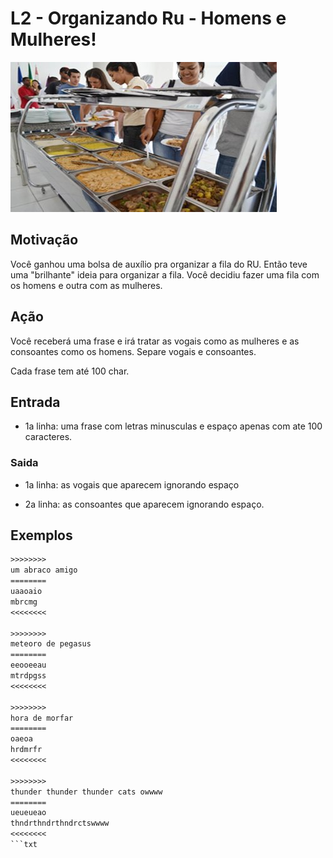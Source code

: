 # L2 - Organizando Ru - Homens e Mulheres!

![_](cover.jpg)

## Motivação

Você ganhou uma bolsa de auxílio pra organizar a fila do RU. Então teve uma "brilhante" ideia para organizar a fila. Você decidiu fazer uma fila com os homens e outra com as mulheres.

## Ação

Você receberá uma frase e irá tratar as vogais como as mulheres e as consoantes como os homens. Separe vogais e consoantes.

Cada frase tem até 100 char.

## Entrada

*   1a linha: uma frase com letras minusculas e espaço apenas com ate 100 caracteres.  

### Saida

*   1a linha: as vogais que aparecem ignorando espaço

*   2a linha: as consoantes que aparecem ignorando espaço.

## Exemplos  

```txt
>>>>>>>>
um abraco amigo
========
uaaoaio
mbrcmg
<<<<<<<<

>>>>>>>>
meteoro de pegasus
========
eeooeeau
mtrdpgss
<<<<<<<<

>>>>>>>>
hora de morfar
========
oaeoa
hrdmrfr
<<<<<<<<

>>>>>>>>
thunder thunder thunder cats owwww
========
ueueueao
thndrthndrthndrctswwww
<<<<<<<<
```txt
